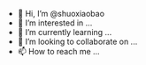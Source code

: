 - 👋 Hi, I’m @shuoxiaobao
- 👀 I’m interested in ...
- 🌱 I’m currently learning ...
- 💞️ I’m looking to collaborate on ...
- 📫 How to reach me ...

<!---
shuoxiaobao/shuoxiaobao is a ✨ special ✨ repository because its `README.md` (this file) appears on your GitHub profile.
You can click the Preview link to take a look at your changes.
--->
